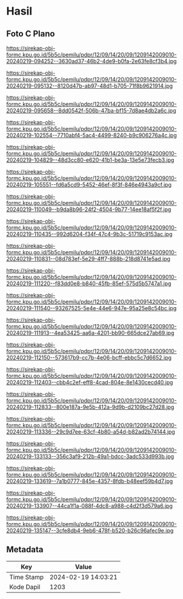 # Hasil

## Foto C Plano

https://sirekap-obj-formc.kpu.go.id/5b5c/pemilu/pdpr/12/09/14/20/09/1209142009010-20240219-094252--3630ad37-46b2-4de9-b0fa-2e63fe8cf3b4.jpg

https://sirekap-obj-formc.kpu.go.id/5b5c/pemilu/pdpr/12/09/14/20/09/1209142009010-20240219-095132--8120d47b-ab97-48d1-b705-71f8b9621914.jpg

https://sirekap-obj-formc.kpu.go.id/5b5c/pemilu/pdpr/12/09/14/20/09/1209142009010-20240219-095658--8dd0542f-506b-47ba-bf15-7d8ae4db2a6c.jpg

https://sirekap-obj-formc.kpu.go.id/5b5c/pemilu/pdpr/12/09/14/20/09/1209142009010-20240219-102554--7710abf4-5ac4-4499-8240-b9c906276a4c.jpg

https://sirekap-obj-formc.kpu.go.id/5b5c/pemilu/pdpr/12/09/14/20/09/1209142009010-20240219-104829--48d3cc80-e620-41b1-be3a-13e5e73fecb3.jpg

https://sirekap-obj-formc.kpu.go.id/5b5c/pemilu/pdpr/12/09/14/20/09/1209142009010-20240219-105551--fd6a5cd9-5452-46ef-8f3f-846e4943a9cf.jpg

https://sirekap-obj-formc.kpu.go.id/5b5c/pemilu/pdpr/12/09/14/20/09/1209142009010-20240219-110049--b9da8b96-24f2-4504-9b77-14ee18af5f2f.jpg

https://sirekap-obj-formc.kpu.go.id/5b5c/pemilu/pdpr/12/09/14/20/09/1209142009010-20240219-110435--992d6204-f34f-47c4-9b3c-51719c9153ac.jpg

https://sirekap-obj-formc.kpu.go.id/5b5c/pemilu/pdpr/12/09/14/20/09/1209142009010-20240219-110831--08d783ef-5e29-4ff7-888b-218d8741e5ad.jpg

https://sirekap-obj-formc.kpu.go.id/5b5c/pemilu/pdpr/12/09/14/20/09/1209142009010-20240219-111220--f83dd0e8-b840-45fb-85ef-575d5b5747a1.jpg

https://sirekap-obj-formc.kpu.go.id/5b5c/pemilu/pdpr/12/09/14/20/09/1209142009010-20240219-111540--93267525-5e4e-44e6-947e-95a25e8c54bc.jpg

https://sirekap-obj-formc.kpu.go.id/5b5c/pemilu/pdpr/12/09/14/20/09/1209142009010-20240219-111913--4ea53425-aa6a-4201-bb90-665dce27ab69.jpg

https://sirekap-obj-formc.kpu.go.id/5b5c/pemilu/pdpr/12/09/14/20/09/1209142009010-20240219-112150--573617b9-cc7b-4e06-bcff-ebbc5c7d6652.jpg

https://sirekap-obj-formc.kpu.go.id/5b5c/pemilu/pdpr/12/09/14/20/09/1209142009010-20240219-112403--cbb4c2ef-eff8-4cad-804e-8e1430cecd40.jpg

https://sirekap-obj-formc.kpu.go.id/5b5c/pemilu/pdpr/12/09/14/20/09/1209142009010-20240219-112833--800e187a-9e5b-412a-9d9b-d2109bc27d28.jpg

https://sirekap-obj-formc.kpu.go.id/5b5c/pemilu/pdpr/12/09/14/20/09/1209142009010-20240219-113336--29c9d7ee-63cf-4b80-a54d-b82ad2b74144.jpg

https://sirekap-obj-formc.kpu.go.id/5b5c/pemilu/pdpr/12/09/14/20/09/1209142009010-20240219-133133--356c3af9-212b-49a1-bdcc-3adc533d993b.jpg

https://sirekap-obj-formc.kpu.go.id/5b5c/pemilu/pdpr/12/09/14/20/09/1209142009010-20240219-133619--7a1b0777-845e-4357-8fdb-b48eef59b4d7.jpg

https://sirekap-obj-formc.kpu.go.id/5b5c/pemilu/pdpr/12/09/14/20/09/1209142009010-20240219-133907--44ca1f1a-088f-4dc8-a988-c4d2f3d579a6.jpg

https://sirekap-obj-formc.kpu.go.id/5b5c/pemilu/pdpr/12/09/14/20/09/1209142009010-20240219-135147--3cfe8db4-9eb6-478f-b520-b26c96afec9e.jpg


## Metadata

| Key        | Value               |
| ---------- | ------------------- |
| Time Stamp | 2024-02-19 14:03:21 |
| Kode Dapil | 1203                |



